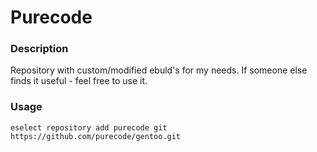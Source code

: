 # Purecode

### Description
Repository with custom/modified ebuld's for my needs. If someone else finds it useful - feel free to use it.


### Usage
```
eselect repository add purecode git https://github.com/purecode/gentoo.git
```
